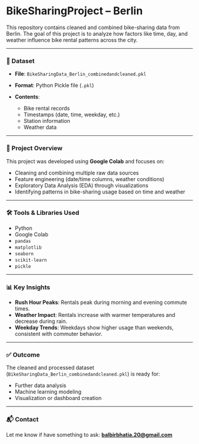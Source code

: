 # BikeSharingProject – Berlin

This repository contains cleaned and combined bike-sharing data from Berlin. The goal of this project is to analyze how factors like time, day, and weather influence bike rental patterns across the city.

---

### 📁 Dataset

* **File**: `BikeSharingData_Berlin_combinedandcleaned.pkl`
* **Format**: Python Pickle file (`.pkl`)
* **Contents**:

  * Bike rental records
  * Timestamps (date, time, weekday, etc.)
  * Station information
  * Weather data

---

### 📝 Project Overview

This project was developed using **Google Colab** and focuses on:

* Cleaning and combining multiple raw data sources
* Feature engineering (date/time columns, weather conditions)
* Exploratory Data Analysis (EDA) through visualizations
* Identifying patterns in bike-sharing usage based on time and weather

---

### 🛠️ Tools & Libraries Used

* Python
* Google Colab
* `pandas`
* `matplotlib`
* `seaborn`
* `scikit-learn`
* `pickle`

---

### 📊 Key Insights

* **Rush Hour Peaks**: Rentals peak during morning and evening commute times.
* **Weather Impact**: Rentals increase with warmer temperatures and decrease during rain.
* **Weekday Trends**: Weekdays show higher usage than weekends, consistent with commuter behavior.

---

### ✅ Outcome

The cleaned and processed dataset (`BikeSharingData_Berlin_combinedandcleaned.pkl`) is ready for:

* Further data analysis
* Machine learning modeling
* Visualization or dashboard creation

---

### 📬 Contact

Let me know if have something to ask: **[balbirbhatia.20@gmail.com](mailto:balbirbhatia.20@gmail.com)**

